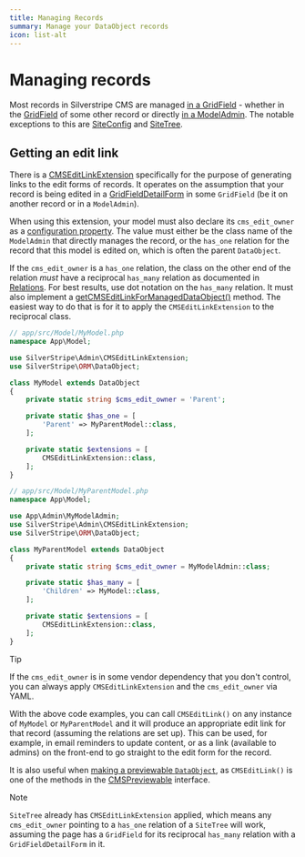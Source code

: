 ```yaml
---
title: Managing Records
summary: Manage your DataObject records
icon: list-alt
---
```


# Managing records

Most records in Silverstripe CMS are managed [in a GridField](../forms/field_types/gridfield) - whether in the [GridField](api:SilverStripe\Forms\GridField\GridField)
of some other record or directly [in a ModelAdmin](../customising_the_admin_interface/modeladmin/). The notable exceptions to this are
[SiteConfig](api:SilverStripe\SiteConfig\SiteConfig) and [SiteTree](api:SilverStripe\CMS\Model\SiteTree).

## Getting an edit link

There is a [CMSEditLinkExtension](api:SilverStripe\Admin\CMSEditLinkExtension) specifically
for the purpose of generating links to the edit forms of records. It operates on the assumption that your record is being edited in
a [GridFieldDetailForm](../forms/field_types/gridfield#gridfielddetailform) in some `GridField` (be it on another record or in a
`ModelAdmin`).

When using this extension, your model must also declare its `cms_edit_owner` as a
[configuration property](../configuration/configuration/#configuration-properties). The value must either be the class name of the
`ModelAdmin` that directly manages the record, or the `has_one` relation for the record that this model is edited on, which is often the parent `DataObject`.

If the `cms_edit_owner` is a `has_one` relation, the class on the other end of the relation *must* have
a reciprocal `has_many` relation as documented in [Relations](./relations#has-many). For best results, use dot notation on the
`has_many` relation. It must also implement a [getCMSEditLinkForManagedDataObject()](api:SilverStripe\Admin\CMSEditLinkExtension::getCMSEditLinkForManagedDataObject())
method. The easiest way to do that is for it to apply the `CMSEditLinkExtension` to the reciprocal class.

```php
// app/src/Model/MyModel.php
namespace App\Model;

use SilverStripe\Admin\CMSEditLinkExtension;
use SilverStripe\ORM\DataObject;

class MyModel extends DataObject
{
    private static string $cms_edit_owner = 'Parent';

    private static $has_one = [
        'Parent' => MyParentModel::class,
    ];

    private static $extensions = [
        CMSEditLinkExtension::class,
    ];
}
```

```php
// app/src/Model/MyParentModel.php
namespace App\Model;

use App\Admin\MyModelAdmin;
use SilverStripe\Admin\CMSEditLinkExtension;
use SilverStripe\ORM\DataObject;

class MyParentModel extends DataObject
{
    private static string $cms_edit_owner = MyModelAdmin::class;

    private static $has_many = [
        'Children' => MyModel::class,
    ];

    private static $extensions = [
        CMSEditLinkExtension::class,
    ];
}
```

> [!TIP]
> If the `cms_edit_owner` is in some vendor dependency that you don't control, you can always apply `CMSEditLinkExtension`
> and the `cms_edit_owner` via YAML.

With the above code examples, you can call `CMSEditLink()` on any instance of `MyModel` or `MyParentModel` and it will produce
an appropriate edit link for that record (assuming the relations are set up). This can be used, for example, in email reminders
to update content, or as a link (available to admins) on the front-end to go straight to the edit form for the record.

It is also useful when [making a previewable `DataObject`](../customising_the_admin_interface/preview/), as `CMSEditLink()` is
one of the methods in the [CMSPreviewable](api:SilverStripe\ORM\CMSPreviewable) interface.

> [!NOTE]
> `SiteTree` already has `CMSEditLinkExtension` applied, which means any `cms_edit_owner` pointing to a `has_one` relation of
> a `SiteTree` will work, assuming the page has a `GridField` for its reciprocal `has_many` relation with a `GridFieldDetailForm`
> in it.
